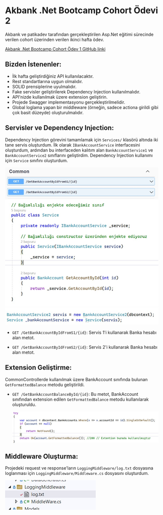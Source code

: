# Akbank .Net Bootcamp Cohort Ödevi 2

Akbank ve patikadev tarafından gerçekleştirilen Asp.Net eğitimi sürecinde verilen cohort üzerinden verilen ikinci hafta ödev.

[Akbank .Net Bootcamp Cohort Ödev 1 GitHub linki](https://github.com/ysfArslan1/Ab-pk-week1)

## Bizden İstenenler:
- İlk hafta geliştirdiğiniz API kullanılacaktır.
- Rest standartlarına uygun olmalıdır.
- SOLID prensiplerine uyulmalıdır.
- Fake servisler geliştirilerek Dependency Injection kullanılmalıdır.
- API'nizde kullanılmak üzere extension geliştirin.
- Projede Swagger implementasyonu gerçekleştirilmelidir.
- Global loglama yapan bir middleware (örneğin, sadece actiona girildi gibi çok basit düzeyde) oluşturulmalıdır.

## Servisler ve Dependency Injection:
Dependency Injection görevini tamamlamak için `Services/` klasörü altında iki tane servis oluşturdum. İlk olarak `IBankAccountService` interfacesini oluşturdum, ardından bu interfaceden kalıtım alan `BankAccountService1` ve `BankAccountService2` sınıflarını geliştirdim. Dependency Injection kullanımı için `Service` sınıfını oluşturdum.

![Servisler ve Dependency Injection](images/s1.jpeg)
![Servisler ve Dependency Injection](images/s2.jpeg)
![Servisler ve Dependency Injection](images/s3.jpeg)

- `GET /GetBankAccountByIdFromS1/{id}`:
  Servis 1'i kullanarak Banka hesabı alan metot.

- `GET /GetBankAccountByIdFromS2/{id}`:
  Servis 2'i kullanarak Banka hesabı alan metot.

## Extension Geliştirme:
CommonControllerde kullanılmak üzere BankAccount sınıfında bulunan `GetFormattedBalance` metodu geliştirildi.

- `GET /GetBankAccountBalanceById/{id}`:
  Bu metot, BankAccount sınıfından extension edilen `GetFormattedBalance` metodu kullanılarak oluşturuldu.
  
  ![Extension Geliştirme](images/e1.jpeg)

## Middleware Oluşturma:
Projedeki request ve response'ların `LoggingMiddleware/log.txt` dosyasına loglanması için `LoggingMiddleware/Middleware.cs` dosyasını oluşturdum.

![Middleware Oluşturma](images/m1.jpeg)